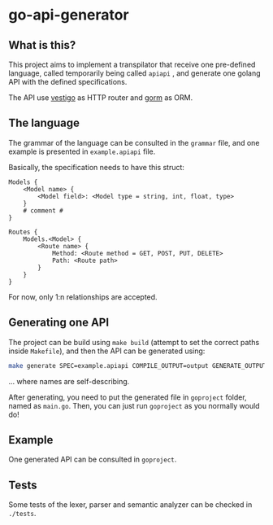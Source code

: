 # go-api-generator

## What is this?
This project aims to implement a transpilator that receive one pre-defined language, called temporarily being called `apiapi` , and generate one golang API with the defined specifications.

The API use [vestigo](https://github.com/husobee/vestigo) as HTTP router and [gorm](https://gorm.io/index.html) as ORM.

## The language
The grammar of the language can be consulted in the `grammar` file, and one example is presented in `example.apiapi` file.

Basically, the specification needs to have this struct:
```
Models {
	<Model name> {
		<Model field>: <Model type = string, int, float, type>
	}
	# comment #
}

Routes {
	Models.<Model> {
		<Route name> {
			Method: <Route method = GET, POST, PUT, DELETE>
			Path: <Route path>
		}
	}
}
```

For now, only 1:n relationships are accepted.

## Generating one API

The project can be build using `make build` (attempt to set the correct paths inside `Makefile`), and then the API can be generated using:

```bash
make generate SPEC=example.apiapi COMPILE_OUTPUT=output GENERATE_OUTPUT=generated_code.go
```

... where names are self-describing.

After generating, you need to put the generated file in `goproject` folder, named as `main.go`. Then, you can just run `goproject` as you normally would do!

## Example

One generated API can be consulted in `goproject`.

## Tests

Some tests of the lexer, parser and semantic analyzer can be checked in `./tests`.
